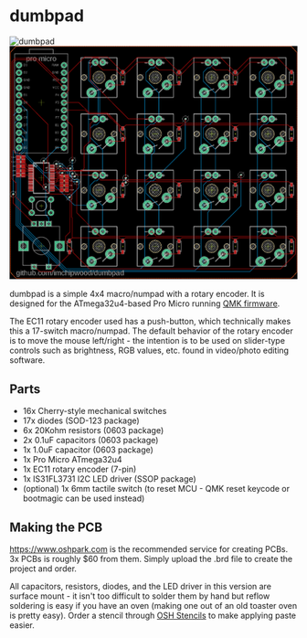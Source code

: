 # dumbpad

![dumbpad](https://i.imgur.com/sS3fq1Z.jpg)
![dumbpad](dumbpad.png)

dumbpad is a simple 4x4 macro/numpad with a rotary encoder. It is designed for the ATmega32u4-based Pro Micro running [QMK firmware](https://github.com/qmk/qmk_firmware).

The EC11 rotary encoder used has a push-button, which technically makes this a 17-switch macro/numpad. The default behavior of the rotary encoder is to move the mouse left/right - the intention is to be used on slider-type controls such as brightness, RGB values, etc. found in video/photo editing software.

## Parts
* 16x Cherry-style mechanical switches
* 17x diodes (SOD-123 package)
* 6x 20Kohm resistors (0603 package)
* 2x 0.1uF capacitors (0603 package)
* 1x 1.0uF capacitor (0603 package)
* 1x Pro Micro ATmega32u4
* 1x EC11 rotary encoder (7-pin)
* 1x IS31FL3731 I2C LED driver (SSOP package)
* (optional) 1x 6mm tactile switch (to reset MCU - QMK reset keycode or bootmagic can be used instead)

## Making the PCB
https://www.oshpark.com is the recommended service for creating PCBs. 3x PCBs is roughly $60 from them. Simply upload the .brd file to create the project and order.

All capacitors, resistors, diodes, and the LED driver in this version are surface mount - it isn't too difficult to solder them by hand but reflow soldering is easy if you have an oven (making one out of an old toaster oven is pretty easy). Order a stencil through [OSH Stencils](https://www.oshstencils.com/) to make applying paste easier.
